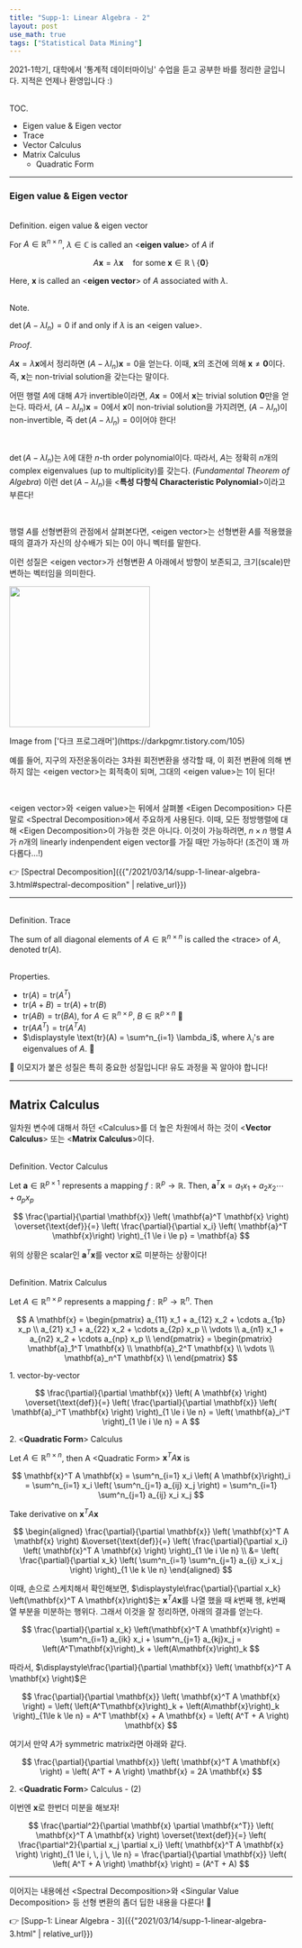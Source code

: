 ```yaml
---
title: "Supp-1: Linear Algebra - 2"
layout: post
use_math: true
tags: ["Statistical Data Mining"]
---
```



2021-1학기, 대학에서 '통계적 데이터마이닝' 수업을 듣고 공부한 바를 정리한 글입니다. 지적은 언제나 환영입니다 :)

<br><span class="statement-title">TOC.</span><br>

- Eigen value & Eigen vector
- Trace
- Vector Calculus
- Matrix Calculus
  - Quadratic Form

<hr/>

### Eigen value & Eigen vector

<br><span class="statement-title">Definition.</span> eigen value & eigen vector<br>

For $A \in \mathbb{R}^{n \times n}$, $\lambda \in \mathbb{C}$ is called an \<**eigen value**\> of $A$ if

$$
A \mathbf{x} = \lambda \mathbf{x} \quad \text{for some} \; \mathbf{x} \in \mathbb{R} \setminus \{\mathbf{0}\}
$$

Here, $\mathbf{x}$ is called an \<**eigen vector**\> of $A$ associated with $\lambda$.

<br><span class="statement-title">Note.</span><br>

$\det (A - \lambda I_n) = 0$ if and only if $\lambda$ is an \<eigen value\>.

<div class="proof" markdown="1">

<span class="statement-title">*Proof*.</span><br>

$A\mathbf{x} = \lambda\mathbf{x}$에서 정리하면 $(A - \lambda I_n) \mathbf{x} = 0$을 얻는다. 이때, $\mathbf{x}$의 조건에 의해 $\mathbf{x} \ne \mathbf{0}$이다. 즉, $\mathbf{x}$는 non-trivial solution을 갖는다는 말이다.

어떤 행렬 $A$에 대해 $A$가 invertible이라면, $A\mathbf{x} = 0$에서 $\mathbf{x}$는 trivial solution $\mathbf{0}$만을 얻는다. 따라서, $(A - \lambda I_n) \mathbf{x} = 0$에서 $\mathbf{x}$이 non-trivial solution을 가지려면, $(A - \lambda I_n)$이 non-invertible, 즉 $\det(A - \lambda I_n) = 0$이어야 한다!

</div>

<br/>

$\det(A-\lambda I_n)$는 $\lambda$에 대한 $n$-th order polynomial이다. 따라서, $A$는 정확히 $n$개의 complex eigenvalues (up to multiplicity)를 갖는다. (*Fundamental Theorem of Algebra*) 이런 $\det (A - \lambda I_n)$을 \<**특성 다항식 Characteristic Polynomial**\>이라고 부른다!

<br/>

행렬 $A$를 선형변환의 관점에서 살펴본다면, \<eigen vector\>는 <span class="half_HL">선형변환 $A$를 적용했을 때의 결과가 자신의 상수배가 되는 0이 아니 벡터를 말한다.</span>

이런 성질은 \<eigen vector\>가 선형변환 $A$ 아래에서 방향이 보존되고, 크기(scale)만 변하는 벡터임을 의미한다.

<div class="img-wrapper">
  <img src="https://t1.daumcdn.net/cfile/tistory/277D6547525CFB120B" width="250px">
  <p markdown="1">Image from ['다크 프로그래머'](https://darkpgmr.tistory.com/105)</p>
</div>

예를 들어, 지구의 자전운동이라는 3차원 회전변환을 생각할 때, 이 회전 변환에 의해 변하지 않는 \<eigen vector\>는 회적축이 되며, 그대의 \<eigen value\>는 $1$이 된다!

<br/>

\<eigen vector\>와 \<eigen value\>는 뒤에서 살펴볼 \<Eigen Decomposition\> 다른 말로 \<Spectral Decomposition\>에서 주요하게 사용된다. 이때, 모든 정방행렬에 대해 \<Eigen Decomposition\>이 가능한 것은 아니다. 이것이 가능하려면, $n\times n$ 행렬 $A$가 $n$개의 linearly indenpendent eigen vector를 가질 때만 가능하다! (조건이 꽤 까다롭다...!)

👉 [Spectral Decomposition]({{"/2021/03/14/supp-1-linear-algebra-3.html#spectral-decomposition" | relative_url}})

<hr/>

<br><span class="statement-title">Definition.</span> Trace<br>

The sum of all diagonal elements of $A \in \mathbb{R}^{n\times n}$ is called the \<trace\> of $A$, denoted $\text{tr}(A)$.

<br><span class="statement-title">Properties.</span><br>

- $\text{tr}(A) = \text{tr}(A^T)$
- $\text{tr}(A+B) = \text{tr}(A) + \text{tr}(B)$
- $\text{tr}(AB) = \text{tr}(BA)$, for $A \in \mathbb{R}^{n\times p}$, $B \in \mathbb{R}^{p\times n}$ 🎈
- $\text{tr}(AA^T) = \text{tr}(A^TA)$
- $\displaystyle \text{tr}(A) = \sum^n_{i=1} \lambda_i$, where $\lambda_i$'s are eigenvalues of $A$. 🎈

🎈 이모지가 붙은 성질은 특히 중요한 성질입니다! 유도 과정을 꼭 알아야 합니다!

<hr/>

## Matrix Calculus

일차원 변수에 대해서 하던 \<Calculus\>를 더 높은 차원에서 하는 것이 \<**Vector Calculus**\> 또는 \<**Matrix Calculus**\>이다.

<br><span class="statement-title">Definition.</span> Vector Calculus<br>

Let $\mathbf{a} \in \mathbb{R}^{p \times 1}$ represents a mapping $f: \mathbb{R}^p \rightarrow \mathbb{R}$. Then, $\mathbf{a}^T \mathbf{x} = a_1 x_1 + a_2 x_2 \cdots + a_p x_p$

$$
\frac{\partial}{\partial \mathbf{x}} \left( \mathbf{a}^T \mathbf{x} \right) \overset{\text{def}}{=} \left( \frac{\partial}{\partial x_i} \left( \mathbf{a}^T \mathbf{x}\right) \right)_{1 \le i \le p} = \mathbf{a}
$$

위의 상황은 scalar인 $\mathbf{a}^T \mathbf{x}$를 vector $\mathbf{x}$로 미분하는 상황이다!

<br><span class="statement-title">Definition.</span> Matrix Calculus<br>

Let $A \in \mathbb{R}^{n\times p}$ represents a mapping $f: \mathbb{R}^p \rightarrow \mathbb{R}^n$. Then 

$$
A \mathbf{x} = 
\begin{pmatrix}
a_{11} x_1 + a_{12} x_2 + \cdots a_{1p} x_p \\
a_{21} x_1 + a_{22} x_2 + \cdots a_{2p} x_p \\
\vdots \\
a_{n1} x_1 + a_{n2} x_2 + \cdots a_{np} x_p \\
\end{pmatrix}
= \begin{pmatrix}
\mathbf{a}_1^T \mathbf{x} \\
\mathbf{a}_2^T \mathbf{x} \\
\vdots \\
\mathbf{a}_n^T \mathbf{x} \\
\end{pmatrix}
$$

1\. vector-by-vector

$$
\frac{\partial}{\partial \mathbf{x}} \left( A \mathbf{x} \right) \overset{\text{def}}{=} \left( \frac{\partial}{\partial \mathbf{x}} \left( \mathbf{a}_i^T \mathbf{x} \right) \right)_{1 \le i \le n} = \left( \mathbf{a}_i^T \right)_{1 \le i \le n} = A
$$

2\. \<**Quadratic Form**\> Calculus

Let $A \in \mathbb{R}^{n \times n}$, then A \<Quadratic Form\> $\mathbf{x}^T A \mathbf{x}$ is 

$$
\mathbf{x}^T A \mathbf{x} = \sum^n_{i=1} x_i \left( A \mathbf{x}\right)_i = \sum^n_{i=1} x_i \left( \sum^n_{j=1} a_{ij} x_j \right) = \sum^n_{i=1} \sum^n_{j=1} a_{ij} x_i x_j
$$

Take derivative on $\mathbf{x}^T A \mathbf{x}$

$$
\begin{aligned}
\frac{\partial}{\partial \mathbf{x}} \left( \mathbf{x}^T A \mathbf{x} \right) &\overset{\text{def}}{=} \left( \frac{\partial}{\partial x_i} \left( \mathbf{x}^T A \mathbf{x} \right) \right)_{1 \le i \le n} \\
&= \left( \frac{\partial}{\partial x_k} \left( \sum^n_{i=1} \sum^n_{j=1} a_{ij} x_i x_j \right) \right)_{1 \le k \le n}
\end{aligned}
$$

이때, 손으로 스케치해서 확인해보면, $\displaystyle\frac{\partial}{\partial x_k} \left(\mathbf{x}^T A \mathbf{x}\right)$는 $\mathbf{x}^T A \mathbf{x}$를 나열 했을 때 $k$번째 행, $k$번째 열 부분을 미분하는 행위다. 그래서 이것을 잘 정리하면, 아래의 결과를 얻는다.

$$
\frac{\partial}{\partial x_k} \left(\mathbf{x}^T A \mathbf{x}\right) = \sum^n_{i=1} a_{ik}
 x_i + \sum^n_{j=1} a_{kj}x_j = \left(A^T\mathbf{x}\right)_k + \left(A\mathbf{x}\right)_k
$$

따라서, $\displaystyle\frac{\partial}{\partial \mathbf{x}} \left( \mathbf{x}^T A \mathbf{x} \right)$은

$$
\frac{\partial}{\partial \mathbf{x}} \left( \mathbf{x}^T A \mathbf{x} \right) = \left( \left(A^T\mathbf{x}\right)_k + \left(A\mathbf{x}\right)_k \right)_{1\le k \le n} = A^T \mathbf{x} + A \mathbf{x} = \left( A^T + A \right) \mathbf{x}
$$

여기서 만약 $A$가 symmetric matrix라면 아래와 같다.

$$
\frac{\partial}{\partial \mathbf{x}} \left( \mathbf{x}^T A \mathbf{x} \right) = \left( A^T + A \right) \mathbf{x} = 2A \mathbf{x}
$$

2\. \<**Quadratic Form**\> Calculus - (2)

이번엔 $\mathbf{x}$로 한번더 미분을 해보자!

$$
\frac{\partial^2}{\partial \mathbf{x} \partial \mathbf{x^T}} \left( \mathbf{x}^T A \mathbf{x} \right) \overset{\text{def}}{=} \left( \frac{\partial^2}{\partial x_j \partial x_i} \left( \mathbf{x}^T A \mathbf{x} \right) \right)_{1 \le i, \, j \, \le n} = \frac{\partial}{\partial \mathbf{x}}  \left( \left( A^T + A \right) \mathbf{x} \right) = (A^T + A)
$$

<hr/>

이어지는 내용에선 \<Spectral Decomposition\>와 \<Singular Value Decomposition\> 등 선형 변환의 좀더 딥한 내용을 다룬다! 🤯

👉 [Supp-1: Linear Algebra - 3]({{"2021/03/14/supp-1-linear-algebra-3.html" | relative_url}})